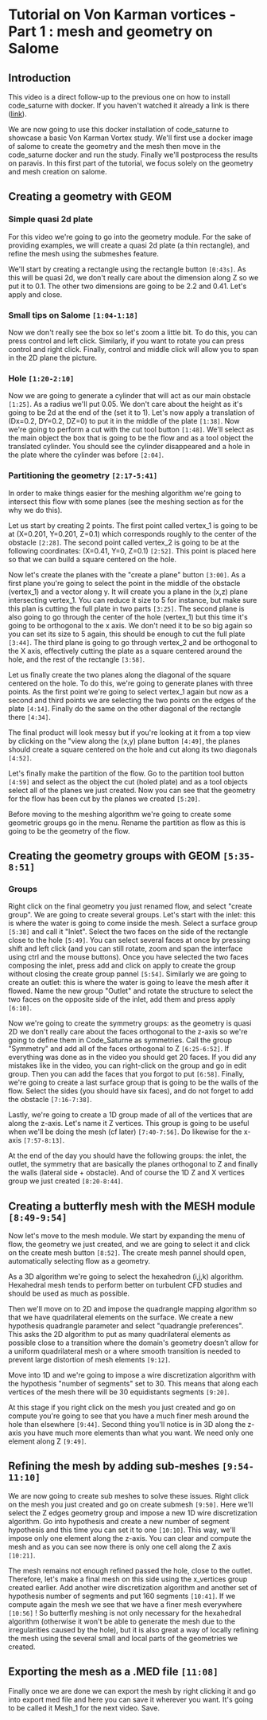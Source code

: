 # Tutorial on Von Karman vortices - Part 1 : mesh and geometry on Salome

## Introduction

This video is a direct follow-up to the previous one on how to install code_saturne with docker.
If you haven't watched it already a link is there ([link](https://youtu.be/toaXeW8Wt94)).

We are now going to use this docker installation of code_saturne to showcase a basic Von Karman
Vortex study. We'll first use a docker image of salome to create the geometry and the mesh then
move in the code_saturne docker and run the study. Finally we'll
postprocess the results on paravis. In this first part of the tutorial, we focus solely on the 
geometry and mesh creation on salome.

## Creating a geometry with GEOM

### Simple quasi 2d plate

For this video we're going to go into the geometry module. For the sake of providing examples, we will create a quasi 2d plate (a thin rectangle), and refine the mesh using the submeshes feature. 

We'll start by creating a rectangle using the rectangle button `[0:43s]`. As this will be quasi 2d, we don't really care about the dimension along Z so we put it to 0.1. The other two dimensions are going to be 2.2 and 0.41. Let's apply and close.

### Small tips on Salome `[1:04-1:18]`

Now we don't really see the box so let's zoom a little bit. To do this, you can press control and left click. Similarly, if you want to rotate you can press control and right click. Finally, control and middle click will allow you to span in the 2D plane the picture.

### Hole `[1:20-2:10]`

Now we are going to generate a cylinder that will act as our main obstacle `[1:25]`. As a radius we'll put 0.05.
We don't care about the height as it's going to be 2d at the end of the (set it to 1). Let's now apply a translation of (Dx=0.2, DY=0.2, DZ=0) to put it in the middle of the plate `[1:38]`. Now we're going to perform a cut with
the cut tool button `[1:48]`. We'll select as the main object the box that is going to be the flow and as a tool
object the translated cylinder. You should see the cylinder disappeared and a hole in the plate where the cylinder was before `[2:04]`.

### Partitioning the geometry `[2:17-5:41]`

In order to make things easier for the meshing algorithm we're going to intersect this flow with some planes (see the meshing section as for the why we do this).

Let us start by creating 2 points. The first point called vertex_1 is going to be at (X=0.201, Y=0.201, Z=0.1) which corresponds roughly to the center of the obstacle `[2:28]`. The second point called vertex_2 is going to be at the following coordinates: (X=0.41, Y=0, Z=0.1) `[2:52]`. This point is placed here so that we can build a square centered on the hole.

Now let's create the planes with the "create a plane" button `[3:00]`. As a first plane you're going to select
the point in the middle of the obstacle (vertex_1) and a vector along y. It will create you a plane in the (x,z) plane intersecting vertex_1. You can reduce it size to 5 for instance, but make sure this plan is cutting the full plate in two parts `[3:25]`.
The second plane is also going to go through the center of the hole (vertex_1) but this time it's going to be orthogonal to the x axis. We don't need it to be so big again so you can set its size to 5 again, this should be enough to cut the full plate `[3:44]`. 
The third plane is going to go through vertex_2 and be orthogonal to the X axis, effectively cutting the plate as a square centered around the hole, and the rest of the rectangle `[3:58]`.

Let us finally create the two planes along the diagonal of the square centered on the hole. To do this, we're going to generate planes with three points. As the first point we're going to select vertex_1 again but now as a second and third points we are selecting the two points on the edges of the plate `[4:14]`. Finally do the same on the other diagonal of the rectangle there `[4:34]`.

The final product will look messy but if you're looking at it from a top view by clicking on the "view along the (x,y) plane button `[4:49]`, the planes should create a square centered on the hole and cut along its two diagonals `[4:52]`. 

Let's finally make the partition of the flow. Go to the partition tool button `[4:59]` and select as the object the cut (holed plate) and as a tool objects select all of the planes we just created. Now you can see that the geometry for the flow has been cut by the planes we created `[5:20]`. 

Before moving to the meshing algorithm we're going to create some geometric groups go in the menu. Rename the partition as flow as this is going to be the geometry of the flow.


## Creating the geometry groups with GEOM `[5:35-8:51]`

### Groups

Right click on the final geometry you just renamed flow, and select "create group". We are going
to create several groups. Let's start with the inlet: this is where the water is going to come inside the mesh.
Select a surface group `[5:38]` and call it "Inlet". Select the two faces on the side of the rectangle close to the hole `[5:49]`. You can select several faces at once by pressing shift and left click (and you can still rotate, zoom and span the interface using ctrl and the mouse buttons). Once you have selected the two faces composing the inlet, press add and click on apply to create the group without closing the create group pannel `[5:54]`. Similarly we are going to create an outlet: this is where the water is going to leave the mesh after it flowed. Name the new group "Outlet" and rotate the structure to select the two faces on the opposite side of the inlet, add them and press apply `[6:10]`.

Now we're going to create the symmetry groups: as the geometry is quasi 2D we don't really care about the faces orthogonal to the z-axis so we're going to define them in Code_Saturne as symmetries. Call the group "Symmetry" and add all of the faces orthogonal to Z `[6:25-6:52]`. If everything was done as in the video you should get 20 faces. If you did any mistakes like in the video, you can right-click on the group and go in edit group. Then you can add the faces that you forgot to put `[6:58]`. Finally, we're going to create a last surface group that is going to be the walls of the flow. Select the sides (you should have six faces), and do not forget to add the obstacle `[7:16-7:38]`. 

Lastly, we're going to create a 1D group made of all of the vertices that are along the z-axis. Let's name it Z vertices. This group is going to be useful when we'll be doing the mesh (cf later) `[7:40-7:56]`. Do likewise for the x-axis `[7:57-8:13]`.
 
At the end of the day you should have the following groups: the inlet, the outlet, the symmetry that are basically the planes orthogonal to Z and finally the walls (lateral side + obstacle). And of course the 1D Z and X vertices group we just created `[8:20-8:44]`.

## Creating a butterfly mesh with the MESH module `[8:49-9:54]`

Now let's move to the mesh module. We start by expanding the menu of flow, the geometry we just created, and we are going to select it and click on the create mesh button `[8:52]`. The create mesh pannel should open, automatically selecting flow as a geometry. 

As a 3D algorithm we're going to select the hexahedron (i,j,k) algorithm. Hexahedral mesh tends to perform better on turbulent CFD studies and should be used as much as possible.

Then we'll move on to 2D and impose the quadrangle mapping algorithm so that we have quadrilateral elements on the surface.
We create a new hypothesis quadrangle parameter and select "quadrangle preferences". This asks the 2D algorithm to put as many quadrilateral elements as possible close to a transition where the domain's geometry doesn’t allow for a uniform quadrilateral mesh or a where smooth transition is needed to prevent large distortion of mesh elements `[9:12]`.

Move into 1D and we're going to impose a wire discretization algorithm with the hypothesis "number of segments" set to 30. This means that along each vertices of the mesh there will be 30 equidistants segments `[9:20]`.

At this stage if you right click on the mesh you just created and go on compute you're going to see that you have a much
finer mesh around the hole than elsewhere `[9:44]`. Second thing you'll notice is in 3D along the z-axis you have much more elements than what you want. We need only one element along Z `[9:49]`.

## Refining the mesh by adding sub-meshes `[9:54-11:10]`

We are now going to create sub meshes to solve these issues. Right click on the mesh you just created and go on create submesh `[9:50]`.
Here we'll select the Z edges geometry group and impose a new 1D wire discretization algorithm. Go into hypothesis
and create a new number of segment hypothesis and this time you can set it to one `[10:10]`. This way, we'll impose only one
element along the z-axis. You can clear and compute the mesh and as you can see now there is only one cell along the
Z axis `[10:21]`. 

The mesh remains not enough refined passed the hole, close to the outlet. Therefore, let's make a final mesh on this side using the x_vertices group created earlier. Add another wire discretization algorithm and another set of hypothesis number of segments and put 160 segments `[10:41]`. If we compute again the mesh we see that we have a finer mesh everywhere `[10:56]` ! So butterfly meshing is not only necessary for the hexahedral algorithm (otherwise it won't be able to generate the mesh due to the irregularities caused by the hole), but it is also great a way of locally refining the mesh using the several small and local parts of the geometries we created.

## Exporting the mesh as a .MED file `[11:08]`

Finally once we are done we can export the mesh by right clicking it and go into export med file and here you can save
it wherever you want. It's going to be called it Mesh_1 for the next video. Save.
